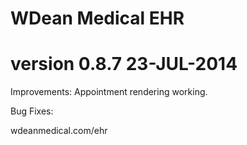 # WDean Medical EHR
# version 0.8.7  23-JUL-2014

Improvements:
Appointment rendering working.

Bug Fixes:


wdeanmedical.com/ehr